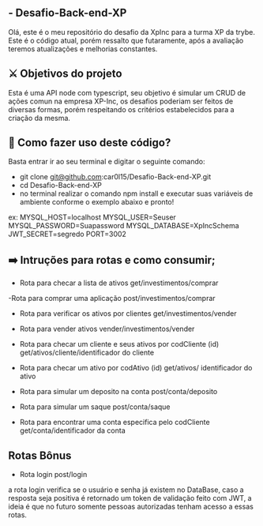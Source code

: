 ## - Desafio-Back-end-XP

Olá, este é o meu repositório do desafio da XpInc para a turma XP da trybe.
Este é o código atual, porém ressalto que futaramente, após a avaliação teremos 
atualizações e melhorias constantes.

## ⚔️  Objetivos do projeto

Esta é uma API node com typescript, seu objetivo é simular um CRUD de ações comun
na empresa XP-Inc, os desafios poderiam ser feitos de diversas formas, porém 
respeitando os critérios estabelecidos para a criação da mesma.

## 🙂 Como fazer uso deste código?

Basta entrar ir ao seu terminal e digitar o seguinte comando:

- git clone git@github.com:car0l15/Desafio-Back-end-XP.git
- cd Desafio-Back-end-XP
- no terminal realizar o comando npm install e executar suas variáveis de ambiente
conforme o exemplo abaixo e pronto!

ex: 
MYSQL_HOST=localhost
MYSQL_USER=Seuser
MYSQL_PASSWORD=Suapassword
MYSQL_DATABASE=XpIncSchema
JWT_SECRET=segredo
PORT=3002

## ➡️  Intruções para rotas e como consumir;

- Rota para checar a lista de ativos 
get/investimentos/comprar

-Rota para comprar uma aplicação
post/investimentos/comprar

- Rota para verificar os ativos por clientes
get/investimentos/vender

- Rota para vender ativos
vender/investimentos/vender

- Rota para checar um cliente e seus ativos por codCliente (id)
get/ativos/cliente/identificador do cliente

- Rota para checar um ativo por codAtivo (id)
get/ativos/ identificador do ativo

- Rota para simular um deposito na conta
post/conta/deposito

- Rota para simular um saque
post/conta/saque

- Rota para encontrar uma conta especifica pelo codCliente
get/conta/identificador da conta

## Rotas Bônus

- Rota login
post/login

a rota login verifica se o usuário e senha já existem no DataBase,
caso a resposta seja positiva é retornado um token de validação feito
com JWT, a ideia é que no futuro somente pessoas autorizadas tenham
acesso a essas rotas.
